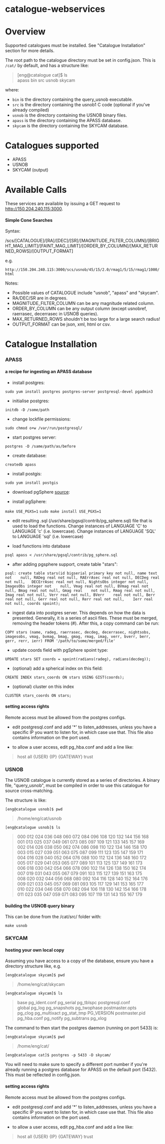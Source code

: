 catalogue-webservices
=============

# Overview

Supported catalogues must be installed. See "Catalogue Installation" section for 
more details.

The root path to the catalogue directory must be set in config.json. This is 
`/cat/` by default, and has a structure like:

>[eng@catalogue cat]$ ls  
> apass  bin  src  usnob   skycam

where:

* `bin` is the directory containing the query_usnob executable.
* `src` is the directory containing the usnob1 C code (optional if you've already compiled)
* `usnob` is the directory containing the USNOB binary files.
* `apass` is the directory containing the APASS database.
* `skycam` is the directory containing the SKYCAM database.

# Catalogues supported

* APASS
* USNOB
* SKYCAM (output)

# Available Calls

These services are available by issuing a GET request to http://150.204.240.115:3000.

#### Simple Cone Searches

Syntax:

/scs/[CATALOGUE]/[RA]/[DEC]/[SR]/[MAGNITUDE\_FILTER\_COLUMN]/[BRIGHT\_MAG\_LIMIT]/[FAINT\_MAG\_LIMIT]/[ORDER\_BY\_COLUMN]/[MAX\_RETURNED\_ROWS]/[OUTPUT\_FORMAT]

e.g.

`http://150.204.240.115:3000/scs/usnob/45/15/2.0/rmag1/5/15/rmag1/1000/html`

Notes:

- Possible values of CATALOGUE include "usnob", "apass" and "skycam".
- RA/DEC/SR are in degrees.
- MAGNITUDE\_FILTER\_COLUMN can be any magnitude related column.
- ORDER\_BY\_COLUMN can be any output column (except usnobref, raerrasec, decerrasec in USNOB queries).
- MAX\_RETURNED\_ROWS shouldn't be too large for a large search radius!
- OUTPUT\_FORMAT can be json, xml, html or csv.

# Catalogue Installation

### APASS

#### a recipe for ingesting an APASS database

* install postgres:

`sudo yum install postgres postgres-server postgresql-devel pgadmin3`

* initialise postgres:

`initdb -D /some/path`

* change lockfile permissions:

`sudo chmod o+w /var/run/postgresql/`

* start postgres server:

`postgres -D /same/path/as/before`

* create database:

`createdb apass`

* install postgis:

`sudo yum install postgis`

* download pgSphere [source](http://pgfoundry.org/frs/?group_id=1000240&release_id=1577#pgsphere-_1.1.1-title-content):

* install pgSphere:

`make USE_PGXS=1`
`sudo make install USE_PGXS=1`

* edit resulting .sql (/usr/share/pgsql/contrib/pg_sphere.sql) file that is 
used to load the functions. Change instances of LANGUAGE 'C' to LANGUAGE 'c' 
(i.e. lowercase). Change instances of LANGUAGE 'SQL' to LANGUAGE 'sql' 
(i.e. lowercase)

* load functions into database

`psql apass < /usr/share/pgsql/contrib/pg_sphere.sql`

* after adding pgsphere support, create table "stars":

`psql: create table stars(id bigserial primary key not null, name text not   
null, RADeg real not null, RAErrAsec real not null, DECDeg real not null,  
DECErrAsec real not null, NightsObs integer not null, ImagesObs integer not   
null, Vmag real not null, BVmag real not null, Bmag real not null, Gmag real   
not null, Rmag real not null, Imag real not null, Verr real not null, BVerr   
real not null, Berr real not null, Gerr real not null, Rerr real not null,   
Ierr real not null, coords spoint);`  

* ingest data into postgres server. This depends on how the data is presented. 
Generally, it is a series of ascii files. These must be merged, removing the 
header tokens (#). After this, a copy command can be run:

`COPY stars (name, radeg, raerrasec, decdeg, decerrasec, nightsobs, imagesobs, vmag,
 bvmag, bmag, gmag, rmag, imag, verr, bverr, berr, gerr, rerr, ierr) FROM '/path/to/some/merged/file'`

* update coords field with pgSphere spoint type:

`UPDATE stars SET coords = spoint(radians(radeg), radians(decdeg));`

* (optional) add a spherical index on this field:

`CREATE INDEX stars_coords ON stars USING GIST(coords);`

* (optional) cluster on this index

`CLUSTER stars_coords ON stars;`

#### setting access rights

Remote access must be allowed from the postgres configs.

* edit postgresql.conf and add '*' to listen_addresses, unless you have a 
specific IP you want to listen for, in which case use that. This file also
contains information on the port used.

* to allow a user access, edit pg_hba.conf and add a line like:

> host	all	{USER}	{IP}	{GATEWAY}	trust

### USNOB

The USNOB catalogue is currently stored as a series of directories. A binary 
file, "query_usnob", must be compiled in order to use this catalogue for 
source cross-matching. 

The structure is like:

`[eng@catalogue usnob]$ pwd`

> /home/eng/cat/usnob

`[eng@catalogue usnob]$ ls`

> 000  012  024  036  048  060  072  084  096  108  120  132  144  156  168  
> 001  013  025  037  049  061  073  085  097  109  121  133  145  157  169  
> 002  014  026  038  050  062  074  086  098  110  122  134  146  158  170  
> 003  015  027  039  051  063  075  087  099  111  123  135  147  159  171  
> 004  016  028  040  052  064  076  088  100  112  124  136  148  160  172  
> 005  017  029  041  053  065  077  089  101  113  125  137  149  161  173  
> 006  018  030  042  054  066  078  090  102  114  126  138  150  162  174  
> 007  019  031  043  055  067  079  091  103  115  127  139  151  163  175  
> 008  020  032  044  056  068  080  092  104  116  128  140  152  164  176  
> 009  021  033  045  057  069  081  093  105  117  129  141  153  165  177  
> 010  022  034  046  058  070  082  094  106  118  130  142  154  166  178  
> 011  023  035  047  059  071  083  095  107  119  131  143  155  167  179  

#### building the USNOB query binary
 
This can be done from the /cat/src/ folder with:

`make usnob`

### SKYCAM

#### hosting your own local copy

Assuming you have access to a copy of the database, ensure you have a 
directory structure like, e.g.

`[eng@catalogue skycam]$ pwd`

> /home/eng/cat/skycam

`[eng@catalogue skycam]$ ls`

> base         pg\_ident.conf  pg\_serial     pg\_tblspc    postgresql.conf  
> global       pg\_log         pg\_snapshots  pg\_twophase  postmaster.opts  
> pg\_clog      pg\_multixact   pg\_stat_tmp   PG\_VERSION   postmaster.pid  
> pg\_hba.conf  pg\_notify      pg\_subtrans   pg\_xlog  

The command to then start the postgres daemon (running on port 5433) is:

`[eng@catalogue skycam]$ pwd`

> /home/eng/cat/

`[eng@catalogue cat]$ postgres -p 5433 -D skycam/`

You will need to make sure to specify a different port number if you're already 
running a postgres database for APASS on the default port (5432). This must be 
reflected in config.json.

#### setting access rights

Remote access must be allowed from the postgres configs.

* edit postgresql.conf and add '*' to listen_addresses, unless you have a 
specific IP you want to listen for, in which case use that. This file also
contains information on the port used.

* to allow a user access, edit pg_hba.conf and add a line like:

> host  all     {USER}     {IP}    {GATEWAY}       trust


